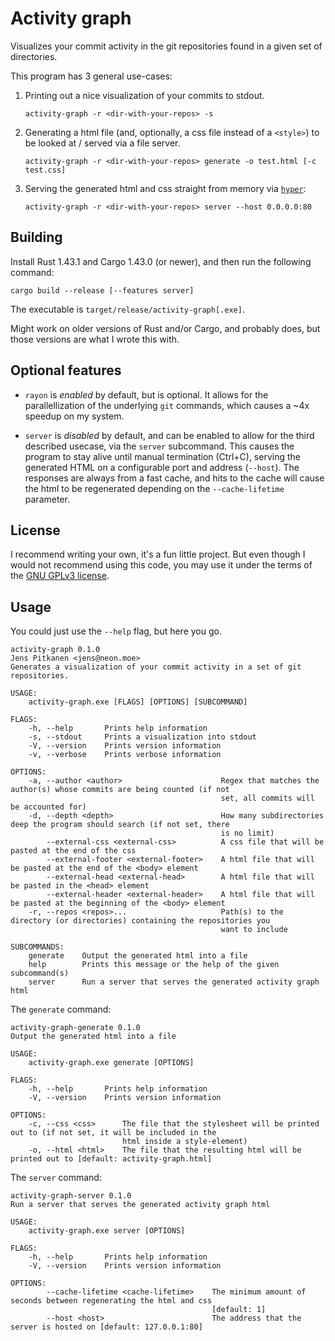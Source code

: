 # Activity graph
Visualizes your commit activity in the git repositories found in a
given set of directories.

This program has 3 general use-cases:

1. Printing out a nice visualization of your commits to stdout.

   ```
   activity-graph -r <dir-with-your-repos> -s
   ```

2. Generating a html file (and, optionally, a css file instead of a
   `<style>`) to be looked at / served via a file server.

   ```
   activity-graph -r <dir-with-your-repos> generate -o test.html [-c test.css]
   ```

3. Serving the generated html and css straight from memory via
   [`hyper`][hyper]:

   ```
   activity-graph -r <dir-with-your-repos> server --host 0.0.0.0:80
   ```

## Building

Install Rust 1.43.1 and Cargo 1.43.0 (or newer), and then run the
following command:

```
cargo build --release [--features server]
```

The executable is `target/release/activity-graph[.exe]`.

Might work on older versions of Rust and/or Cargo, and probably does,
but those versions are what I wrote this with.

## Optional features

- `rayon` is *enabled* by default, but is optional. It allows for the
  parallellization of the underlying `git` commands, which causes a
  ~4x speedup on my system.

- `server` is *disabled* by default, and can be enabled to allow for
  the third described usecase, via the `server` subcommand. This
  causes the program to stay alive until manual termination (Ctrl+C),
  serving the generated HTML on a configurable port and address
  (`--host`). The responses are always from a fast cache, and hits to
  the cache will cause the html to be regenerated depending on the
  `--cache-lifetime` parameter.

## License
I recommend writing your own, it's a fun little project. But even
though I would not recommend using this code, you may use it under the
terms of the [GNU GPLv3 license][license].

## Usage

You could just use the `--help` flag, but here you go.

```
activity-graph 0.1.0
Jens Pitkanen <jens@neon.moe>
Generates a visualization of your commit activity in a set of git repositories.

USAGE:
    activity-graph.exe [FLAGS] [OPTIONS] [SUBCOMMAND]

FLAGS:
    -h, --help       Prints help information
    -s, --stdout     Prints a visualization into stdout
    -V, --version    Prints version information
    -v, --verbose    Prints verbose information

OPTIONS:
    -a, --author <author>                      Regex that matches the author(s) whose commits are being counted (if not
                                               set, all commits will be accounted for)
    -d, --depth <depth>                        How many subdirectories deep the program should search (if not set, there
                                               is no limit)
        --external-css <external-css>          A css file that will be pasted at the end of the css
        --external-footer <external-footer>    A html file that will be pasted at the end of the <body> element
        --external-head <external-head>        A html file that will be pasted in the <head> element
        --external-header <external-header>    A html file that will be pasted at the beginning of the <body> element
    -r, --repos <repos>...                     Path(s) to the directory (or directories) containing the repositories you
                                               want to include

SUBCOMMANDS:
    generate    Output the generated html into a file
    help        Prints this message or the help of the given subcommand(s)
    server      Run a server that serves the generated activity graph html
```

The `generate` command:

```
activity-graph-generate 0.1.0
Output the generated html into a file

USAGE:
    activity-graph.exe generate [OPTIONS]

FLAGS:
    -h, --help       Prints help information
    -V, --version    Prints version information

OPTIONS:
    -c, --css <css>      The file that the stylesheet will be printed out to (if not set, it will be included in the
                         html inside a style-element)
    -o, --html <html>    The file that the resulting html will be printed out to [default: activity-graph.html]
```

The `server` command:

```
activity-graph-server 0.1.0
Run a server that serves the generated activity graph html

USAGE:
    activity-graph.exe server [OPTIONS]

FLAGS:
    -h, --help       Prints help information
    -V, --version    Prints version information

OPTIONS:
        --cache-lifetime <cache-lifetime>    The minimum amount of seconds between regenerating the html and css
                                             [default: 1]
        --host <host>                        The address that the server is hosted on [default: 127.0.0.1:80]
```

[hyper]: https://crates.io/crates/hyper "A fast HTTP 1/2 server written in Rust"
[license]: LICENSE.md "The GNU GPLv3 license text in Markdown."

